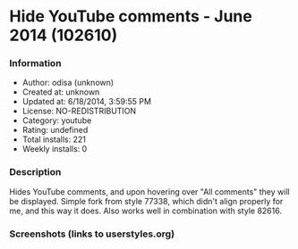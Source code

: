# Hide YouTube comments - June 2014 (102610)

### Information
- Author: odisa (unknown)
- Created at: unknown
- Updated at: 6/18/2014, 3:59:55 PM
- License: NO-REDISTRIBUTION
- Category: youtube
- Rating: undefined
- Total installs: 221
- Weekly installs: 0


### Description
Hides YouTube comments, and upon hovering over "All comments" they will be displayed.
Simple fork from style 77338, which didn't align properly for me, and this way it does.
Also works well in combination with style 82616.


### Screenshots (links to userstyles.org)



